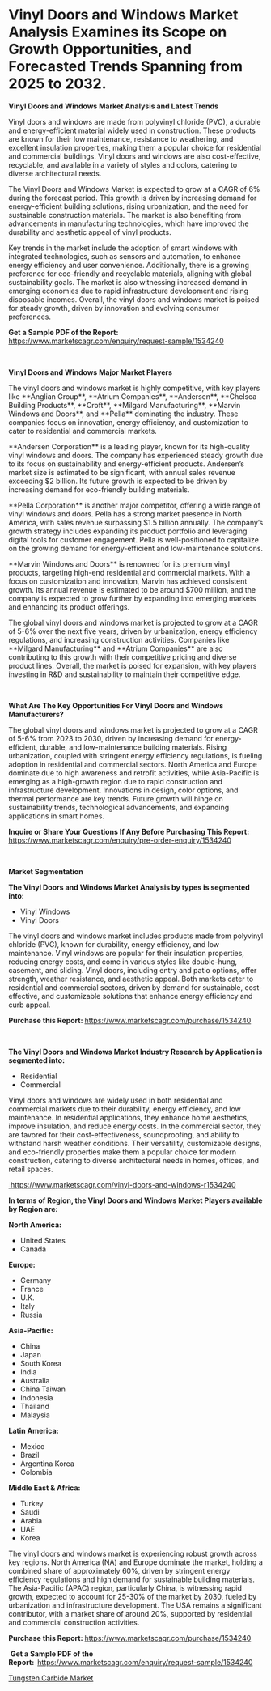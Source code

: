 <p><h1>Vinyl Doors and Windows Market Analysis Examines its Scope on Growth Opportunities, and Forecasted Trends Spanning from 2025 to 2032.</h1></p><p><strong>Vinyl Doors and Windows Market Analysis and Latest Trends</strong></p>
<p><p>Vinyl doors and windows are made from polyvinyl chloride (PVC), a durable and energy-efficient material widely used in construction. These products are known for their low maintenance, resistance to weathering, and excellent insulation properties, making them a popular choice for residential and commercial buildings. Vinyl doors and windows are also cost-effective, recyclable, and available in a variety of styles and colors, catering to diverse architectural needs.</p><p>The Vinyl Doors and Windows Market is expected to grow at a CAGR of 6% during the forecast period. This growth is driven by increasing demand for energy-efficient building solutions, rising urbanization, and the need for sustainable construction materials. The market is also benefiting from advancements in manufacturing technologies, which have improved the durability and aesthetic appeal of vinyl products.</p><p>Key trends in the market include the adoption of smart windows with integrated technologies, such as sensors and automation, to enhance energy efficiency and user convenience. Additionally, there is a growing preference for eco-friendly and recyclable materials, aligning with global sustainability goals. The market is also witnessing increased demand in emerging economies due to rapid infrastructure development and rising disposable incomes. Overall, the vinyl doors and windows market is poised for steady growth, driven by innovation and evolving consumer preferences.</p></p>
<p><strong>Get a Sample PDF of the Report:&nbsp;</strong> <a href="https://www.marketscagr.com/enquiry/request-sample/1534240?utm_campaign=2192&utm_medium=2&utm_source=Github&utm_content=ia&utm_term=26012025&utm_id=vinyl-doors-and-windows">https://www.marketscagr.com/enquiry/request-sample/1534240</a></p>
<p>&nbsp;</p>
<p><strong>Vinyl Doors and Windows Major Market Players</strong></p>
<p><p>The vinyl doors and windows market is highly competitive, with key players like **Anglian Group**, **Atrium Companies**, **Andersen**, **Chelsea Building Products**, **Croft**, **Milgard Manufacturing**, **Marvin Windows and Doors**, and **Pella** dominating the industry. These companies focus on innovation, energy efficiency, and customization to cater to residential and commercial markets.</p><p>**Andersen Corporation** is a leading player, known for its high-quality vinyl windows and doors. The company has experienced steady growth due to its focus on sustainability and energy-efficient products. Andersen’s market size is estimated to be significant, with annual sales revenue exceeding $2 billion. Its future growth is expected to be driven by increasing demand for eco-friendly building materials.</p><p>**Pella Corporation** is another major competitor, offering a wide range of vinyl windows and doors. Pella has a strong market presence in North America, with sales revenue surpassing $1.5 billion annually. The company’s growth strategy includes expanding its product portfolio and leveraging digital tools for customer engagement. Pella is well-positioned to capitalize on the growing demand for energy-efficient and low-maintenance solutions.</p><p>**Marvin Windows and Doors** is renowned for its premium vinyl products, targeting high-end residential and commercial markets. With a focus on customization and innovation, Marvin has achieved consistent growth. Its annual revenue is estimated to be around $700 million, and the company is expected to grow further by expanding into emerging markets and enhancing its product offerings.</p><p>The global vinyl doors and windows market is projected to grow at a CAGR of 5-6% over the next five years, driven by urbanization, energy efficiency regulations, and increasing construction activities. Companies like **Milgard Manufacturing** and **Atrium Companies** are also contributing to this growth with their competitive pricing and diverse product lines. Overall, the market is poised for expansion, with key players investing in R&D and sustainability to maintain their competitive edge.</p></p>
<p>&nbsp;</p>
<p><strong>What Are The Key Opportunities For Vinyl Doors and Windows Manufacturers?</strong></p>
<p><p>The global vinyl doors and windows market is projected to grow at a CAGR of 5-6% from 2023 to 2030, driven by increasing demand for energy-efficient, durable, and low-maintenance building materials. Rising urbanization, coupled with stringent energy efficiency regulations, is fueling adoption in residential and commercial sectors. North America and Europe dominate due to high awareness and retrofit activities, while Asia-Pacific is emerging as a high-growth region due to rapid construction and infrastructure development. Innovations in design, color options, and thermal performance are key trends. Future growth will hinge on sustainability trends, technological advancements, and expanding applications in smart homes.</p></p>
<p><strong>Inquire or Share Your Questions If Any Before Purchasing This Report:</strong> <a href="https://www.marketscagr.com/enquiry/pre-order-enquiry/1534240?utm_campaign=2192&utm_medium=2&utm_source=Github&utm_content=ia&utm_term=26012025&utm_id=vinyl-doors-and-windows">https://www.marketscagr.com/enquiry/pre-order-enquiry/1534240</a></p>
<p>&nbsp;</p>
<p><strong>Market Segmentation</strong></p>
<p><strong>The Vinyl Doors and Windows Market Analysis by types is segmented into:</strong></p>
<p><ul><li>Vinyl Windows</li><li>Vinyl Doors</li></ul></p>
<p><p>The vinyl doors and windows market includes products made from polyvinyl chloride (PVC), known for durability, energy efficiency, and low maintenance. Vinyl windows are popular for their insulation properties, reducing energy costs, and come in various styles like double-hung, casement, and sliding. Vinyl doors, including entry and patio options, offer strength, weather resistance, and aesthetic appeal. Both markets cater to residential and commercial sectors, driven by demand for sustainable, cost-effective, and customizable solutions that enhance energy efficiency and curb appeal.</p></p>
<p><strong>Purchase this Report:&nbsp;</strong><a href="https://www.marketscagr.com/purchase/1534240?utm_campaign=2192&utm_medium=2&utm_source=Github&utm_content=ia&utm_term=26012025&utm_id=vinyl-doors-and-windows">https://www.marketscagr.com/purchase/1534240</a></p>
<p>&nbsp;</p>
<p><strong>The Vinyl Doors and Windows Market Industry Research by Application is segmented into:</strong></p>
<p><ul><li>Residential</li><li>Commercial</li></ul></p>
<p><p>Vinyl doors and windows are widely used in both residential and commercial markets due to their durability, energy efficiency, and low maintenance. In residential applications, they enhance home aesthetics, improve insulation, and reduce energy costs. In the commercial sector, they are favored for their cost-effectiveness, soundproofing, and ability to withstand harsh weather conditions. Their versatility, customizable designs, and eco-friendly properties make them a popular choice for modern construction, catering to diverse architectural needs in homes, offices, and retail spaces.</p></p>
<p><a href="https://www.marketscagr.com/vinyl-doors-and-windows-r1534240?utm_campaign=2192&utm_medium=2&utm_source=Github&utm_content=ia&utm_term=26012025&utm_id=vinyl-doors-and-windows">&nbsp;https://www.marketscagr.com/vinyl-doors-and-windows-r1534240</a></p>
<p><strong>In terms of Region, the Vinyl Doors and Windows Market Players available by Region are:</strong></p>
<p>
    <p> <strong> North America: </strong>
        <ul>
            <li>United States</li>
            <li>Canada</li>
        </ul>
        </p> 
    <p> <strong> Europe: </strong>
        <ul>
            <li>Germany</li>
            <li>France</li>
            <li>U.K.</li>
            <li>Italy</li>
            <li>Russia</li>
        </ul>
        </p> 
    <p> <strong> Asia-Pacific: </strong>
        <ul>
            <li>China</li>
            <li>Japan</li>
            <li>South Korea</li>
            <li>India</li>
            <li>Australia</li>
            <li>China Taiwan</li>
            <li>Indonesia</li>
            <li>Thailand</li>
            <li>Malaysia</li>
        </ul>
        </p> 
    <p> <strong> Latin America: </strong>
        <ul>
            <li>Mexico</li>
            <li>Brazil</li>
            <li>Argentina Korea</li>
            <li>Colombia</li>
        </ul>
        </p> 
    <p> <strong> Middle East & Africa: </strong>
        <ul>
            <li>Turkey</li>
            <li>Saudi</li>
            <li>Arabia</li>
            <li>UAE</li>
            <li>Korea</li>
        </ul>
    </p>
    </p>
<p><p>The vinyl doors and windows market is experiencing robust growth across key regions. North America (NA) and Europe dominate the market, holding a combined share of approximately 60%, driven by stringent energy efficiency regulations and high demand for sustainable building materials. The Asia-Pacific (APAC) region, particularly China, is witnessing rapid growth, expected to account for 25-30% of the market by 2030, fueled by urbanization and infrastructure development. The USA remains a significant contributor, with a market share of around 20%, supported by residential and commercial construction activities.</p></p>
<p><strong>Purchase this Report: </strong><a href="https://www.marketscagr.com/purchase/1534240?utm_campaign=2192&utm_medium=2&utm_source=Github&utm_content=ia&utm_term=26012025&utm_id=vinyl-doors-and-windows">https://www.marketscagr.com/purchase/1534240</a></p>
<p>&nbsp;<strong>Get a Sample PDF of the Report:&nbsp;&nbsp;</strong><a href="https://www.marketscagr.com/enquiry/request-sample/1534240?utm_campaign=2192&utm_medium=2&utm_source=Github&utm_content=ia&utm_term=26012025&utm_id=vinyl-doors-and-windows">https://www.marketscagr.com/enquiry/request-sample/1534240</a></p>
<p><strong></strong></p>
<p><p><a href="https://github.com/zitanebeibit9/Market-Research-Report-List-1/blob/main/tungsten-carbide-market.md?utm_campaign=2192&utm_medium=2&utm_source=Github&utm_content=ia&utm_term=26012025&utm_id=vinyl-doors-and-windows">Tungsten Carbide Market</a></p></p>